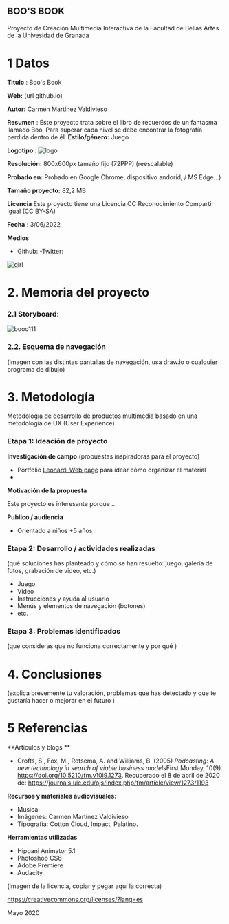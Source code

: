 ## BOO'S BOOK

Proyecto de Creación Multimedia Interactiva de la  Facultad de Bellas Artes de la Univesidad de Granada



# 1 Datos 



**Titulo** : Boo's Book

**Web:**   (url github.io)

**Autor:**  Carmen Martínez Valdivieso

**Resumen** : Este proyecto trata sobre el libro de recuerdos de un fantasma llamado Boo. Para superar cada nivel se debe encontrar la fotografía perdida dentro de él.
**Estilo/género:**  Juego 

**Logotipo** : 
![logo](https://user-images.githubusercontent.com/106731452/171988809-e29561ee-3058-4949-8a3b-ac8783d863bf.png)




**Resolución:** 800x600px tamaño fijo (72PPP) (reescalable)

**Probado en:**   Probado en Google Chrome, dispositivo andorid,    / MS Edge...)

**Tamaño proyecto:** 82,2 MB 

**Licencia** Este proyecto tiene una Licencia CC Reconocimiento Compartir igual (CC BY-SA)

**Fecha** : 3/06/2022

**Medios** 
- Github:
-Twitter:


![girl](https://github.com/mgea/cmi20/blob/master/WalkingGirl_front01.png)

# 2. Memoria del proyecto 

### 2.1 Storyboard: 
![booo111](https://user-images.githubusercontent.com/106731452/171992085-4c2908f0-d6d0-41e6-a774-891964cc2f0b.png)




### 2.2. Esquema de navegación 



(imagen con las distintas pantallas de navegación, usa draw.io o cualquier programa de dibujo)







# 3. Metodología

Metodología de desarrollo de productos multimedia basado en una metodología de UX (User Experience)



### Etapa 1: Ideación de proyecto

**Investigación de campo** (propuestas inspiradoras para el proyecto)

- Portfolio [Leonardi Web page](http://www.rleonardi.com/interactive-resume/) para idear cómo organizar el material
- 



**Motivación de la propuesta** 

Este  proyecto es interesante porque ... 



**Publico / audiencia**

- Orientado a niños +5 años





### Etapa 2: Desarrollo / actividades realizadas

(qué soluciones has planteado y cómo se han resuelto: juego, galería de fotos, grabación de video, etc.)

- Juego. 
- Video 
- Instrucciones y ayuda al usuario 
- Menús y elementos de navegación (botones)
- etc.



### Etapa 3: Problemas identificados

(que consideras que no  funciona correctamente y por qué )



# 4. Conclusiones 

(explica brevemente tu valoración, problemas que has detectado y que te gustaría hacer o mejorar en el futuro )







# 5 Referencias 

**Artículos y blogs ** 

- Crofts, S., Fox, M., Retsema, A. and Williams, B. (2005) *Podcasting: A new technology in search of viable business models*First Monday, 10(9). https://doi.org/10.5210/fm.v10i9.1273. Recuperado el 8 de abril de 2020 de: https://journals.uic.edu/ojs/index.php/fm/article/view/1273/1193

**Recursos y materiales audiovisuales:**

* Musica:  
* Imágenes:  Carmen Martínez Valdivieso
* Tipografía: Cotton Cloud, Impact, Palatino.

**Herramientas utilizadas**

- Hippani Animator 5.1
- Photoshop CS6
- Adobe Premiere
- Audacity




(imagen de la licencia, copiar y pegar aquí la correcta)

https://creativecommons.org/licenses/?lang=es

Mayo 2020
